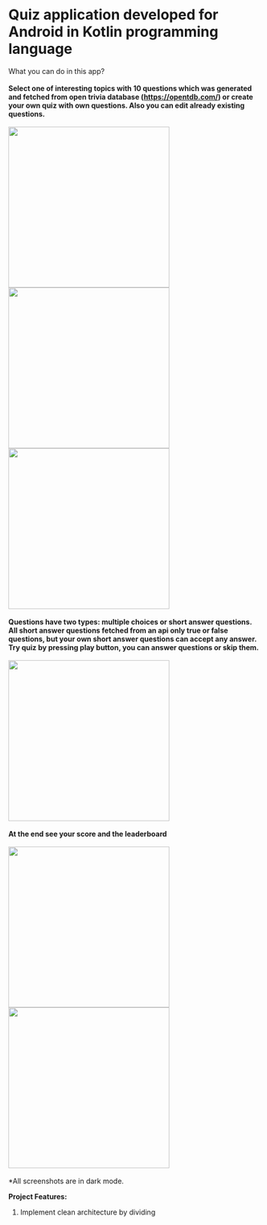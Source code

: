 # Quiz application developed for Android in Kotlin programming language

What you can do in this app?
<br/><br/>
**Select one of interesting topics with 10 questions which was generated and fetched from open trivia database (https://opentdb.com/) or create your own quiz with own questions. Also you can edit already existing questions.**
<br/><br/>
<img src="https://github.com/kura1aym/AndroidProject/assets/113928333/6ff3d701-3d43-4b28-8a62-ddd724c32a5a" height="320">
<img src="https://github.com/kura1aym/AndroidProject/assets/113928333/4b443c40-50c1-4677-a494-d7fd19c2276a" height="320">
<img src="https://github.com/kura1aym/AndroidProject/assets/113928333/e808e299-d354-47aa-b9ad-659a68061dd9" height="320">
<br/><br/>
**Questions have two types: multiple choices or short answer questions. All short answer questions fetched from an api only true or false questions, but your own short answer questions can accept any answer. 
Try quiz by pressing play button, you can answer questions or skip them.**
<br/><br/>
<img src="https://github.com/kura1aym/AndroidProject/assets/113928333/557115ea-f166-4078-8329-2595dd461cb9" height="320">
<br/><br/>
**At the end see your score and the leaderboard**
<br/><br/>
<img src="https://github.com/kura1aym/AndroidProject/assets/113928333/58b1d49a-42bf-45f7-8fb3-fb2b16f2de64" height="320">
<img src="https://github.com/kura1aym/AndroidProject/assets/113928333/0f7681ca-4aed-4279-b592-1e6023ea90af" height="320">
<br/><br/>
*All screenshots are in dark mode.

**Project Features:**
1. Implement clean architecture by dividing 






